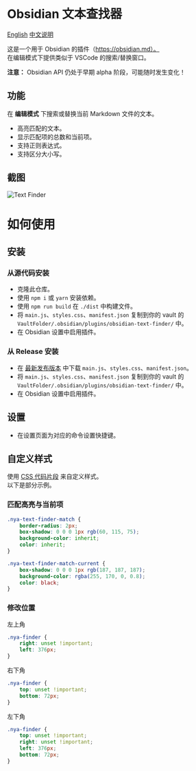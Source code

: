# Obsidian 文本查找器

[English](README.md)
[中文说明](README-zh_CN.md)

这是一个用于 Obsidian 的插件（https://obsidian.md）。  
在编辑模式下提供类似于 VSCode 的搜索/替换窗口。

**注意：** Obsidian API 仍处于早期 alpha 阶段，可能随时发生变化！

## 功能

在 **编辑模式** 下搜索或替换当前 Markdown 文件的文本。

-   高亮匹配的文本。
-   显示匹配项的总数和当前项。
-   支持正则表达式。
-   支持区分大小写。

## 截图

![Text Finder](https://github.com/nyable/obsidian-text-finder/blob/master/screenshot/demo.gif?raw=true)

# 如何使用

## 安装

### 从源代码安装

-   克隆此仓库。
-   使用 `npm i` 或 `yarn` 安装依赖。
-   使用 `npm run build` 在 `./dist` 中构建文件。
-   将 `main.js`、`styles.css`、`manifest.json` 复制到你的 vault 的 `VaultFolder/.obsidian/plugins/obsidian-text-finder/` 中。
-   在 Obsidian 设置中启用插件。

### 从 Release 安装

-   在 [最新发布版本](https://github.com/nyable/obsidian-text-finder/releases/latest) 中下载 `main.js`、`styles.css`、`manifest.json`。
-   将 `main.js`、`styles.css`、`manifest.json` 复制到你的 vault 的 `VaultFolder/.obsidian/plugins/obsidian-text-finder/` 中。
-   在 Obsidian 设置中启用插件。

## 设置

-   在设置页面为对应的命令设置快捷键。

## 自定义样式

使用 [CSS 代码片段](https://help.obsidian.md/Extending+Obsidian/CSS+snippets) 来自定义样式。  
以下是部分示例。

### 匹配高亮与当前项

```css
.nya-text-finder-match {
	border-radius: 2px;
	box-shadow: 0 0 0 1px rgb(60, 115, 75);
	background-color: inherit;
	color: inherit;
}

.nya-text-finder-match-current {
	box-shadow: 0 0 0 1px rgb(187, 187, 187);
	background-color: rgba(255, 170, 0, 0.8);
	color: black;
}
```

### 修改位置

左上角

```css
.nya-finder {
	right: unset !important;
	left: 376px;
}
```

右下角

```css
.nya-finder {
	top: unset !important;
	bottom: 72px;
}
```

左下角

```css
.nya-finder {
	top: unset !important;
	right: unset !important;
	left: 376px;
	bottom: 72px;
}
```
